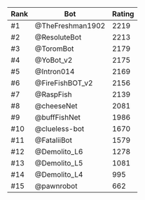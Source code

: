 Rank|Bot|Rating
---|---|---
#1|@TheFreshman1902|2219
#2|@ResoluteBot|2213
#3|@ToromBot|2179
#4|@YoBot_v2|2175
#5|@Intron014|2169
#6|@FireFishBOT_v2|2156
#7|@RaspFish|2139
#8|@cheeseNet|2081
#9|@buffFishNet|1986
#10|@clueless-bot|1670
#11|@FataliiBot|1579
#12|@Demolito_L6|1278
#13|@Demolito_L5|1081
#14|@Demolito_L4|995
#15|@pawnrobot|662
